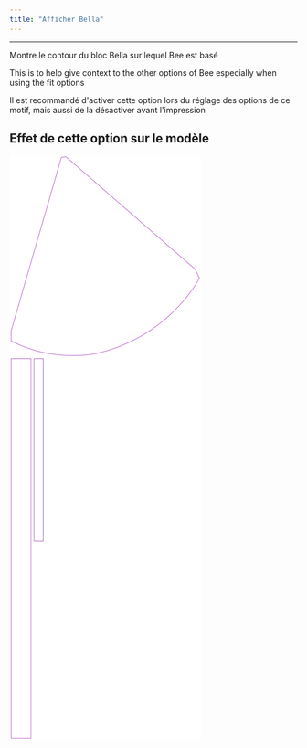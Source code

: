 ```yaml
---
title: "Afficher Bella"
---
```


***

Montre le contour du bloc Bella sur lequel Bee est basé

This is to help give context to the other options of Bee especially when using the fit options

<Note>

Il est recommandé d'activer cette option lors du réglage des options de ce motif, mais aussi de la désactiver avant l'impression

</Note>

## Effet de cette option sur le modèle

![Cette image montre l'effet de cette option en superposant plusieurs variantes qui ont une valeur différente pour cette option](bee_bellaguide_sample.svg "Effet de cette option sur le modèle")
